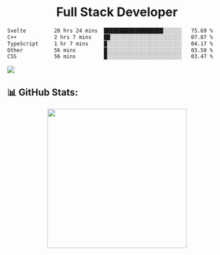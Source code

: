   <h1 align="center" font="bold">
Full Stack Developer 
</h1>


 <!--START_SECTION:waka-->

```txt
Svelte         20 hrs 24 mins  ███████████████████░░░░░░   75.69 %
C++            2 hrs 7 mins    ██░░░░░░░░░░░░░░░░░░░░░░░   07.87 %
TypeScript     1 hr 7 mins     █░░░░░░░░░░░░░░░░░░░░░░░░   04.17 %
Other          56 mins         █░░░░░░░░░░░░░░░░░░░░░░░░   03.50 %
CSS            56 mins         █░░░░░░░░░░░░░░░░░░░░░░░░   03.47 %
```

<!--END_SECTION:waka-->

  <p align="start">
   
<a href="https://linkedin.com/in/Abhishek">
<img src="https://skillicons.dev/icons?i=cpp,java,python,html,css,js,postgres,mongodb,linux,bash,git,github,react,express,nodejs,nextjs,gcp,docker,vscode,postman,powershell,githubactions,&theme=dark&perline=10" />
</a>
</p>



## 📊 GitHub Stats:

 <div align="center">

 <!-- github streak start -->

<img width=320 src="https://github-readme-streak-stats.herokuapp.com/?user=Abhishek9503&layout=compact"  />

<!-- github streak end -->
